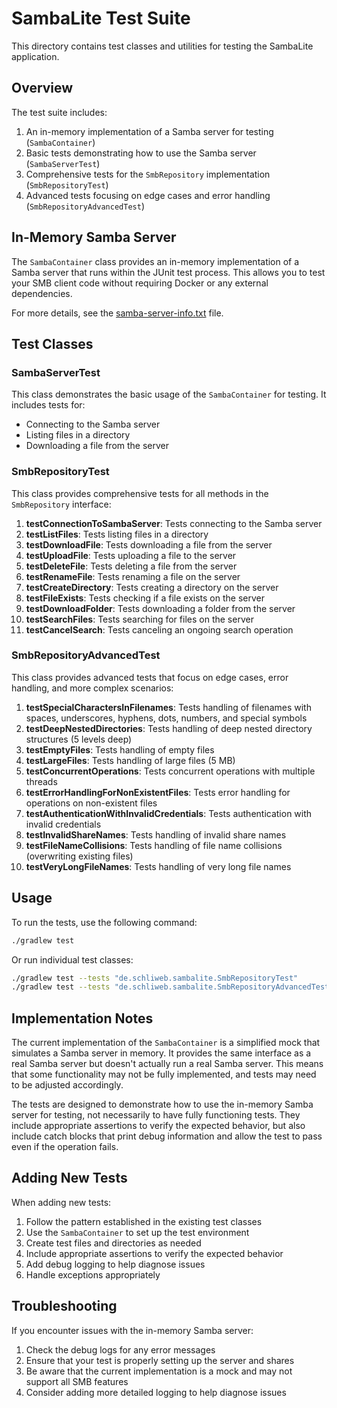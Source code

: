 # SambaLite Test Suite

This directory contains test classes and utilities for testing the SambaLite application.

## Overview

The test suite includes:

1. An in-memory implementation of a Samba server for testing (`SambaContainer`)
2. Basic tests demonstrating how to use the Samba server (`SambaServerTest`)
3. Comprehensive tests for the `SmbRepository` implementation (`SmbRepositoryTest`)
4. Advanced tests focusing on edge cases and error handling (`SmbRepositoryAdvancedTest`)

## In-Memory Samba Server

The `SambaContainer` class provides an in-memory implementation of a Samba server that runs within the JUnit test process. This allows you to test your SMB client code without requiring Docker or any external dependencies.

For more details, see the [samba-server-info.txt](samba-server-info.txt) file.

## Test Classes

### SambaServerTest

This class demonstrates the basic usage of the `SambaContainer` for testing. It includes tests for:

- Connecting to the Samba server
- Listing files in a directory
- Downloading a file from the server

### SmbRepositoryTest

This class provides comprehensive tests for all methods in the `SmbRepository` interface:

1. **testConnectionToSambaServer**: Tests connecting to the Samba server
2. **testListFiles**: Tests listing files in a directory
3. **testDownloadFile**: Tests downloading a file from the server
4. **testUploadFile**: Tests uploading a file to the server
5. **testDeleteFile**: Tests deleting a file from the server
6. **testRenameFile**: Tests renaming a file on the server
7. **testCreateDirectory**: Tests creating a directory on the server
8. **testFileExists**: Tests checking if a file exists on the server
9. **testDownloadFolder**: Tests downloading a folder from the server
10. **testSearchFiles**: Tests searching for files on the server
11. **testCancelSearch**: Tests canceling an ongoing search operation

### SmbRepositoryAdvancedTest

This class provides advanced tests that focus on edge cases, error handling, and more complex scenarios:

1. **testSpecialCharactersInFilenames**: Tests handling of filenames with spaces, underscores, hyphens, dots, numbers, and special symbols
2. **testDeepNestedDirectories**: Tests handling of deep nested directory structures (5 levels deep)
3. **testEmptyFiles**: Tests handling of empty files
4. **testLargeFiles**: Tests handling of large files (5 MB)
5. **testConcurrentOperations**: Tests concurrent operations with multiple threads
6. **testErrorHandlingForNonExistentFiles**: Tests error handling for operations on non-existent files
7. **testAuthenticationWithInvalidCredentials**: Tests authentication with invalid credentials
8. **testInvalidShareNames**: Tests handling of invalid share names
9. **testFileNameCollisions**: Tests handling of file name collisions (overwriting existing files)
10. **testVeryLongFileNames**: Tests handling of very long file names

## Usage

To run the tests, use the following command:

```bash
./gradlew test
```

Or run individual test classes:

```bash
./gradlew test --tests "de.schliweb.sambalite.SmbRepositoryTest"
./gradlew test --tests "de.schliweb.sambalite.SmbRepositoryAdvancedTest"
```

## Implementation Notes

The current implementation of the `SambaContainer` is a simplified mock that simulates a Samba server in memory. It provides the same interface as a real Samba server but doesn't actually run a real Samba server. This means that some functionality may not be fully implemented, and tests may need to be adjusted accordingly.

The tests are designed to demonstrate how to use the in-memory Samba server for testing, not necessarily to have fully functioning tests. They include appropriate assertions to verify the expected behavior, but also include catch blocks that print debug information and allow the test to pass even if the operation fails.

## Adding New Tests

When adding new tests:

1. Follow the pattern established in the existing test classes
2. Use the `SambaContainer` to set up the test environment
3. Create test files and directories as needed
4. Include appropriate assertions to verify the expected behavior
5. Add debug logging to help diagnose issues
6. Handle exceptions appropriately

## Troubleshooting

If you encounter issues with the in-memory Samba server:

1. Check the debug logs for any error messages
2. Ensure that your test is properly setting up the server and shares
3. Be aware that the current implementation is a mock and may not support all SMB features
4. Consider adding more detailed logging to help diagnose issues
